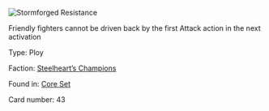 
![Stormforged Resistance](https://warhammerunderworlds.com/wp-content/uploads/sites/6/2017/12/043_ENG-Stormforged-Resistance.png)

Friendly fighters cannot be driven back by the first Attack action in the next activation

Type: Ploy

Faction: [Steelheart’s Champions](/factions/steelhearts-champions.md)

Found in: [Core Set](/locations/core-set.md)

Card number: 43
